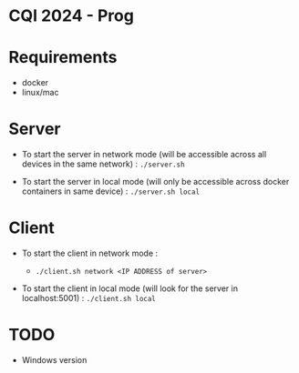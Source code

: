# CQI 2024 - Prog

# Requirements
- docker
- linux/mac

# Server

- To start the server in network mode (will be accessible across all devices in the same network) : `./server.sh`

- To start the server in local mode (will only be accessible across docker containers in same device) : `./server.sh local` 


# Client

- To start the client in network mode : 
  - `./client.sh network <IP ADDRESS of server>`

- To start the client in local mode (will look for the server in localhost:5001) : `./client.sh local` 



# TODO

- Windows version
